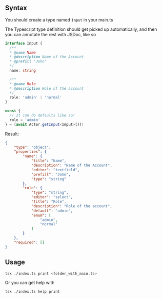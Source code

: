 ## Syntax
You should create a type named `Input` in your main.ts

The Typescript type definition should get picked up automatically, and then you can annotate the rest with JSDoc, like so

```ts
interface Input {
  /**
  * @name Name
  * @description Name of the Account
  * @prefill "John"
  */
  name: string

  /**
  * @name Role
  * @description Role of the account
  */
  role: 'admin' | 'normal'
}

const {
  // It can do defaults like so!
  role = 'admin'
} = (await Actor.getInput<Input>())!
```

Result:
```json
{
    "type": "object",
    "properties": {
        "name": {
            "title": "Name",
            "description": "Name of the Account",
            "editor": "textfield",
            "prefill": "John",
            "type": "string"
        },
        "role": {
            "type": "string",
            "editor": "select",
            "title": "Role",
            "description": "Role of the account",
            "default": "admin",
            "enum": [
                "admin",
                "normal"
            ]
        }
    },
    "required": []
}
```

## Usage
```sh
tsx ./index.ts print <folder_with_main.ts>
```

Or you can get help with

```sh
tsx ./index.ts help print
```

